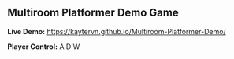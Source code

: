 <h2>Multiroom Platformer Demo Game</h2>

**Live Demo:** https://kaytervn.github.io/Multiroom-Platformer-Demo/

**Player Control:** A D W
